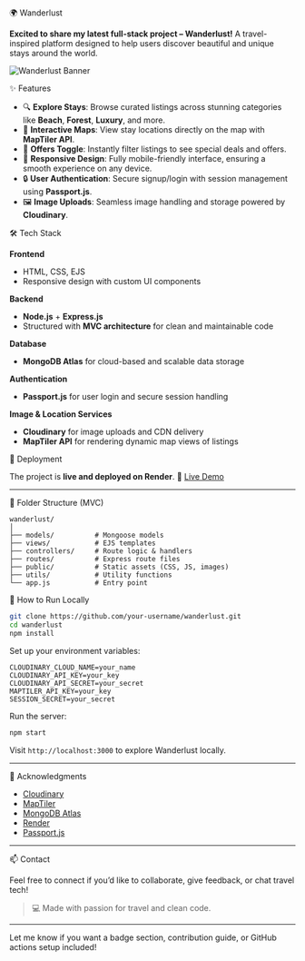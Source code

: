 
 🌍 Wanderlust

**Excited to share my latest full-stack project – Wanderlust!**
A travel-inspired platform designed to help users discover beautiful and unique stays around the world.

![Wanderlust Banner](your-image-link-here) <!-- Optional: Add a banner image if available -->

 ✨ Features

* 🔍 **Explore Stays**: Browse curated listings across stunning categories like **Beach**, **Forest**, **Luxury**, and more.
* 🧭 **Interactive Maps**: View stay locations directly on the map with **MapTiler API**.
* 🎁 **Offers Toggle**: Instantly filter listings to see special deals and offers.
* 📱 **Responsive Design**: Fully mobile-friendly interface, ensuring a smooth experience on any device.
* 🔒 **User Authentication**: Secure signup/login with session management using **Passport.js**.
* 🖼️ **Image Uploads**: Seamless image handling and storage powered by **Cloudinary**.

 🛠️ Tech Stack

 **Frontend**

* HTML, CSS, EJS
* Responsive design with custom UI components

 **Backend**

* **Node.js** + **Express.js**
* Structured with **MVC architecture** for clean and maintainable code

 **Database**

* **MongoDB Atlas** for cloud-based and scalable data storage

 **Authentication**

* **Passport.js** for user login and secure session handling

 **Image & Location Services**

* **Cloudinary** for image uploads and CDN delivery
* **MapTiler API** for rendering dynamic map views of listings

 🚀 Deployment

The project is **live and deployed on Render**.
🔗 [Live Demo](((https://wanderlust-9xav.onrender.com/listings)))

---

 📂 Folder Structure (MVC)

```
wanderlust/
│
├── models/          # Mongoose models
├── views/           # EJS templates
├── controllers/     # Route logic & handlers
├── routes/          # Express route files
├── public/          # Static assets (CSS, JS, images)
├── utils/           # Utility functions
└── app.js           # Entry point
```

 🧪 How to Run Locally

```bash
git clone https://github.com/your-username/wanderlust.git
cd wanderlust
npm install
```

Set up your environment variables:

```env
CLOUDINARY_CLOUD_NAME=your_name
CLOUDINARY_API_KEY=your_key
CLOUDINARY_API_SECRET=your_secret
MAPTILER_API_KEY=your_key
SESSION_SECRET=your_secret
```

Run the server:

```bash
npm start
```

Visit `http://localhost:3000` to explore Wanderlust locally.

---

 🙌 Acknowledgments

* [Cloudinary](https://cloudinary.com/)
* [MapTiler](https://www.maptiler.com/)
* [MongoDB Atlas](https://www.mongodb.com/cloud/atlas)
* [Render](https://render.com/)
* [Passport.js](http://www.passportjs.org/)

---

 📫 Contact

Feel free to connect if you’d like to collaborate, give feedback, or chat travel tech!

> 💻 Made with passion for travel and clean code.

---

Let me know if you want a badge section, contribution guide, or GitHub actions setup included!
